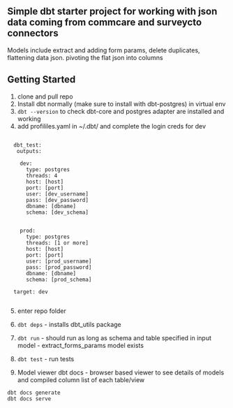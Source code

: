## Simple dbt starter project for working with json data coming from commcare and surveycto connectors

Models include extract and adding form params, delete duplicates, flattening data json. pivoting the flat json into columns

## Getting Started

1. clone and pull repo
2. Install dbt normally (make sure to install with dbt-postgres) in virtual env
3. ```dbt --version``` to check dbt-core and postgres adapter are installed and working
4. add profililes.yaml in ~/.dbt/ and complete the login creds for dev


```

  dbt_test:
   outputs:

    dev:
      type: postgres
      threads: 4
      host: [host]
      port: [port]
      user: [dev_username]
      pass: [dev_password]
      dbname: [dbname]
      schema: [dev_schema]


    prod:
      type: postgres
      threads: [1 or more]
      host: [host]
      port: [port]
      user: [prod_username]
      pass: [prod_password]
      dbname: [dbname]
      schema: [prod_schema]

  target: dev


```


5. enter repo folder

6. ```dbt deps``` - installs dbt_utils package

7. ```dbt run``` - should run as long as schema and table specified in input model - extract_forms_params model exists

8. ```dbt test``` - run tests

9. Model viewer dbt docs - browser based viewer to see details of models and compiled column list of each table/view 
```
dbt docs generate
dbt docs serve
```